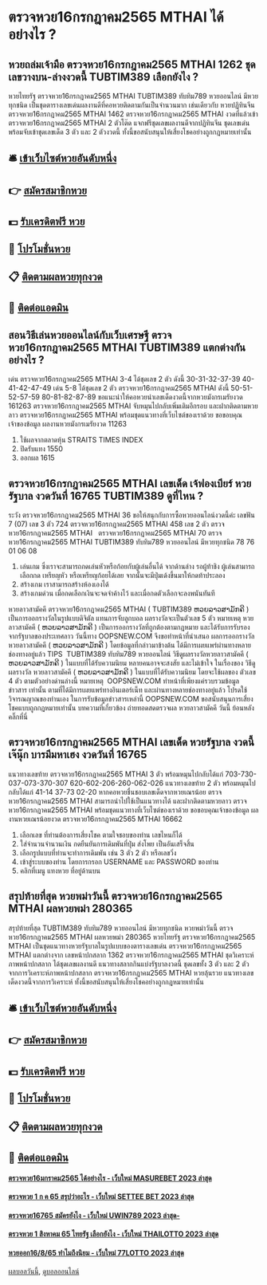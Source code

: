 # ตรวจหวย16กรกฎาคม2565 MTHAI ได้อย่างไร ?
## หวยถล่มเจ้ามือ ตรวจหวย16กรกฎาคม2565 MTHAI 1262 ชุดเลขวางบน-ล่างงวดนี้ TUBTIM389 เลือกยังไง ?
หวยไทยรัฐ ตรวจหวย16กรกฎาคม2565 MTHAI TUBTIM389 ทับทิม789 หวยออนไลน์ มีหวยทุกชนิด เป็นชุดตารางเลขเด่นผลงานดีที่คอหวยติดตามกันเป็นจำนวนมาก เช่นเดียวกับ หวยปฏิทินจีน ตรวจหวย16กรกฎาคม2565 MTHAI 1462 ตรวจหวย16กรกฎาคม2565 MTHAI งวดที่แล้วเข้า ตรวจหวย16กรกฎาคม2565 MTHAI 2 ตัวโต๊ด แจกฟรีชุดเลขผลงานดีจากปฏิทินจีน ชุดเลขเด่น พร้อมจับเข้าชุดเลขเด็ด 3 ตัว และ 2 ตัวงวดนี้ ทั้งนี้ขอสนับสนุนให้เสี่ยงโชคอย่างถูกกฎหมายเท่านั้น

## 🛎 [เข้าเว็บไซต์หวยอันดับหนึ่ง](https://bit.ly/3BG5bNw)
## 👉 [สมัครสมาชิกหวย](https://bit.ly/3BG5bNw)
## 💵 [รับเครดิตฟรี หวย](https://bit.ly/3C3mvgS)
## 👑 [โปรโมชั่นหวย](https://bit.ly/3C3mvgS)
## 📋 [ติดตามผลหวยทุกงวด](https://bit.ly/3C3mvgS)
## 📱 [ติดต่อแอดมิน](https://bit.ly/3C3mvgS)

## สอนวิธีเล่นหวยออนไลน์กับเว็บเศรษฐี ตรวจหวย16กรกฎาคม2565 MTHAI TUBTIM389 แตกต่างกันอย่างไร ?
เด่น ตรวจหวย16กรกฎาคม2565 MTHAI 3-4 ได้ชุดเลข 2 ตัว ดังนี้
30-31-32-37-39
40-41-42-47-49
เด่น 5-8 ได้ชุดเลข 2 ตัว ตรวจหวย16กรกฎาคม2565 MTHAI ดังนี้
50-51-52-57-59
80-81-82-87-89
ขอแนะนำให้คอหวยนำเลขเด็ดงวดนี้จากหวยมังกรเมรัยงวด 161263 ตรวจหวย16กรกฎาคม2565 MTHAI จับหมุนไปกลับเพิ่มเติมอีกรอบ และฝากติดตามหวยลาว ตรวจหวย16กรกฎาคม2565 MTHAI พร้อมชุดแนวทางที่เว็บไซต์ของเราด้วย
ขอขอบคุณเจ้าของข้อมูล
ผลงานหวยมังกรเมรัยงวด 11263

1. ใช้ผลจากตลาดหุ้น STRAITS TIMES INDEX
2. ปิดรับแทง 1550
3. ออกผล 1615

## ตรวจหวย16กรกฎาคม2565 MTHAI เลขเด็ด เจ้ฟองเบียร์ หวยรัฐบาล งวดวันที่ 16765 TUBTIM389 ดูที่ไหน ?
ระวัง ตรวจหวย16กรกฎาคม2565 MTHAI 36
ขอให้สนุกกับการซื้อหวยออนไลน์งวดนี้ค่ะ
เลขฟัน 7 (07)
เลข 3 ตัว 724 ตรวจหวย16กรกฎาคม2565 MTHAI 458
เลข 2 ตัว ตรวจหวย16กรกฎาคม2565 MTHAI   ตรวจหวย16กรกฎาคม2565 MTHAI 70 ตรวจหวย16กรกฎาคม2565 MTHAI TUBTIM389 ทับทิม789 หวยออนไลน์ มีหวยทุกชนิด 78 76 01 06 08
1. เล่นเกม ซึ่งเราจะสามารถกดเล่นหัวหรือก้อยกับผู้เล่นอื่นได้ จากด้านล่าง รอผู้ท้าชิง ผู้เล่นสามารถเลือกกด เหรียญหัว หรือเหรียญก้อยได้เลย จากนั้นจะมีปุ่มเด้งขึ้นมาให้กดท้าประลอง
2. สร้างเกม เราสามารถสร้างห้องเองได้
3. สร้างเกมด่วน เมื่อกดเลือกเงินจะจดจำค้างไว้ และเมื่อกดตัวเลือกจะลงพนันทันที

หวยลาวสามัคคี ตรวจหวย16กรกฎาคม2565 MTHAI ( TUBTIM389 ຫວຍລາວສາມັກຄີ ) เป็นการออกรางวัลในรูปแบบดิจิตัล แทนการจับลูกบอล ผลรางวัลจะเป็นตัวเลข 5 ตัว
หมายเหตุ หวยลาวสามัคคี ( ຫວຍລາວສາມັກຄີ ) เป็นการออกรางวัลที่ถูกต้องตามกฎหมาย และได้รับการรับรองจากรัฐบาลของประเทศลาว
วันนี้ทาง OOPSNEW.COM จึงขอทำหน้าที่นำเสนอ ผลการออกรางวัล หวยลาวสามัคคี ( ຫວຍລາວສາມັກຄີ ) โดยข้อมูลที่กล่าวมาข้างต้น ได้มีการเผยแพร่ผ่านทางหลายช่องทางอยู่แล้ว
TIPS  TUBTIM389 ทับทิม789 หวยออนไลน์ วิธีดูผลรางวัลหวยลาวสามัคคี ( ຫວຍລາວສາມັກຄີ ) ในแบบที่ได้รับความนิยม
หลายคนอาจจะสงสัย และไม่เข้าใจ ในเรื่องของ วิธีดูผลรางวัล หวยลาวสามัคคี ( ຫວຍລາວສາມັກຄີ ) ในแบบที่ได้รับความนิยม โดยจะใช้ผลของ ตัวเลข 4 ตัว ตามตัวอย่างด่านล่างนี้
หมายเหตุ  OOPSNEW.COM ทำหน้าที่เพียงแค่รวบรวมข้อมูล ข่าวสาร เท่านั้น ตามที่ได้มีการเผยแพร่ทางอินเตอร์เน็ท และผ่านทางหลายช่องทางอยู่แล้ว โปรดใช้วิจารณญาณของท่านเอง ในการรับข้อมูลข่าวสารเหล่านี้ OOPSNEW.COM ขอสนับสนุนการเสี่ยงโชคแบบถูกกฎหมายเท่านั้น
บทความที่เกี่ยวข้อง
 ถ่ายทอดสดตรวจผล หวยลาวสามัคคี วันนี้ ย้อนหลัง คลิ๊กที่นี่  

## ตรวจหวย16กรกฎาคม2565 MTHAI เลขเด็ด หวยรัฐบาล งวดนี้ เจ๊นุ๊ก บารมีมหาเฮง งวดวันที่ 16765
แนวทางเลขท้าย ตรวจหวย16กรกฎาคม2565 MTHAI 3 ตัว พร้อมหมุนไปกลับได้แก่
703-730-037-073-370-307
620-602-206-260-062-026
แนวทางเลขท้าย 2 ตัว พร้อมหมุนไปกลับได้แก่
41-14
37-73
02-20
หากคอหวยชื่นชอบเลขเด็ดจากหวยเณรน้อย ตรวจหวย16กรกฎาคม2565 MTHAI สามารถนำไปใช้เป็นแนวทางได้ และฝากติดตามหวยลาว ตรวจหวย16กรกฎาคม2565 MTHAI พร้อมชุดแนวทางที่เว็บไซต์ของเราด้วย
ขอขอบคุณเจ้าของข้อมูล
ผลงานหวยเณรน้อยงวด ตรวจหวย16กรกฎาคม2565 MTHAI 16662

1. เลือกเลข ที่ท่านต้องการเสี่ยงโชค ตามใจชอบของท่าน เลขไหนก็ได้
2. ใส่จำนวนจำนวนเงิน กดยืนยันการเดิมพันที่ปุ่ม ส่งโพย เป็นอันเสร็จสิ้น
3. เลือกรูปแบบที่ท่านจะทำการเดิมพัน เช่น 3 ตัว 2 ตัว หรือเลขวิ่ง
4. เข้าสู่ระบบของท่าน โดยการกรอก USERNAME และ PASSWORD ของท่าน
5. คลิกที่เมนู แทงหวย ที่อยู่ด้านบน

## สรุปท้ายที่สุด หวยพม่าวันนี้ ตรวจหวย16กรกฎาคม2565 MTHAI ผลหวยพม่า 280365
สรุปท้ายที่สุด TUBTIM389 ทับทิม789 หวยออนไลน์ มีหวยทุกชนิด หวยพม่าวันนี้ ตรวจหวย16กรกฎาคม2565 MTHAI ผลหวยพม่า 280365 หวยไทยรัฐ ตรวจหวย16กรกฎาคม2565 MTHAI เป็นชุดแนวทางหวยรัฐบาลในรูปแบบของตารางเลขเด่น ตรวจหวย16กรกฎาคม2565 MTHAI แตกต่างจาก เลขหน้าปกสลาก 1362 ตรวจหวย16กรกฎาคม2565 MTHAI ชุดวิเคราะห์ภาพหน้าปกสลาก ได้ชุดเลขผลงานดี แนวทางสลากกินแบ่งรัฐบาลงวดนี้ ชุดเลขทั้ง 3 ตัว และ 2 ตัว จากการวิเคราะห์ภาพหน้าปกสลาก ตรวจหวย16กรกฎาคม2565 MTHAI หวยลุ้นรวย แนวทางเลขเด็ดงวดนี้จากการวิเคราะห์ ทั้งนี้ขอสนับสนุนให้เสี่ยงโชคอย่างถูกกฎหมายเท่านั้น

## 🛎 [เข้าเว็บไซต์หวยอันดับหนึ่ง](https://bit.ly/3BG5bNw)
## 👉 [สมัครสมาชิกหวย](https://bit.ly/3BG5bNw)
## 💵 [รับเครดิตฟรี หวย](https://bit.ly/3C3mvgS)
## 👑 [โปรโมชั่นหวย](https://bit.ly/3C3mvgS)
## 📋 [ติดตามผลหวยทุกงวด](https://bit.ly/3C3mvgS)
## 📱 [ติดต่อแอดมิน](https://bit.ly/3C3mvgS)

#### [ตรวจหวย16มกราคม2565 ได้อย่างไร - เว็บใหม่ MASUREBET 2023 ล่าสุด](https://atom.io/themes/ตรวจหวย16มกราคม2565%20ได้อย่างไร%20-%20เว็บใหม่%20masurebet%202023%20ล่าสุด)
#### [ตรวจหวย 1 ก ค 65 สรุปว่าอะไร - เว็บใหม่ SETTEE BET 2023 ล่าสุด](https://atom.io/themes/ตรวจหวย%201%20ก%20ค%2065%20สรุปว่าอะไร%20-%20เว็บใหม่%20settee%20bet%202023%20ล่าสุด)
#### [ตรวจหวย16765 สมัครยังไง - เว็บใหม่ UWIN789 2023 ล่าสุด-](https://atom.io/themes/ตรวจหวย16765%20สมัครยังไง%20-%20เว็บใหม่%20uwin789%202023%20ล่าสุด-)
#### [ตรวจหวย 1 สิงหาคม 65 ไทยรัฐ เลือกยังไง - เว็บใหม่ THAILOTTO 2023 ล่าสุด](https://atom.io/themes/ตรวจหวย%201%20สิงหาคม%2065%20ไทยรัฐ%20เลือกยังไง%20-%20เว็บใหม่%20thailotto%202023%20ล่าสุด)
#### [หวยออก16/8/65 ทำไมถึงนิยม - เว็บใหม่ 77LOTTO 2023 ล่าสุด](https://atom.io/themes/หวยออก16865%20ทำไมถึงนิยม%20-%20เว็บใหม่%2077lotto%202023%20ล่าสุด)

[ผลบอลวันนี้](https://siamsport.tv "ผลบอลวันนี้"), [ดูบอลออนไลน์](https://siamsport.tv/ดูบอลสด "ดูบอลออนไลน์")
